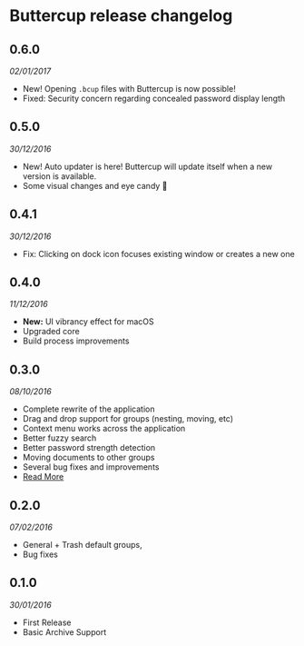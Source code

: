 # Buttercup release changelog

## 0.6.0
_02/01/2017_

  * New! Opening `.bcup` files with Buttercup is now possible!
  * Fixed: Security concern regarding concealed password display length

## 0.5.0
_30/12/2016_

  * New! Auto updater is here! Buttercup will update itself when a new version is available.
  * Some visual changes and eye candy 🍭

## 0.4.1
_30/12/2016_

  * Fix: Clicking on dock icon focuses existing window or creates a new one

## 0.4.0
_11/12/2016_

  * **New:** UI vibrancy effect for macOS
  * Upgraded core
  * Build process improvements

## 0.3.0
_08/10/2016_

  * Complete rewrite of the application
  * Drag and drop support for groups (nesting, moving, etc)
  * Context menu works across the application
  * Better fuzzy search
  * Better password strength detection
  * Moving documents to other groups
  * Several bug fixes and improvements
  * [Read More](https://github.com/buttercup-pw/buttercup/pull/92)

## 0.2.0
_07/02/2016_

  * General + Trash default groups,
  * Bug fixes

## 0.1.0
_30/01/2016_

  * First Release
  * Basic Archive Support
